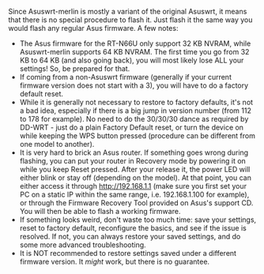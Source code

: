 Since Asuswrt-merlin is mostly a variant of the original Asuswrt, it means that there is no special procedure to flash it.  Just flash it the same way you would flash any regular Asus firmware.  A few notes:

* The Asus firmware for the RT-N66U only support 32 KB NVRAM, while Asuswrt-merlin supports 64 KB NVRAM.  The first time you go from 32 KB to 64 KB (and also going back), you will most likely lose ALL your settings!  So, be prepared for that.
* If coming from a non-Asuswrt firmware (generally if your current firmware version does not start with a 3), you will have to do a factory default reset.
* While it is generally not necessary to restore to factory defaults, it's not a bad idea, especially if there is a big jump in version number (from 112 to 178 for example).  No need to do the 30/30/30 dance as required by DD-WRT - just do a plain Factory Default reset, or turn the device on while keeping the WPS button pressed (procedure can be different from one model to another).
* It is very hard to brick an Asus router.  If something goes wrong during flashing, you can put your router in Recovery mode by powering it on while you keep Reset pressed.  After your release it, the power LED will either blink or stay off (depending on the model).  At that point, you can either access it through http://192.168.1.1 (make sure you first set your PC on a static IP within the same range, i.e. 192.168.1.100 for example), or through the Firmware Recovery Tool provided on Asus's support CD.  You will then be able to flash a working firmware.
* If something looks weird, don't waste too much time: save your settings, reset to factory default, reconfigure the basics, and see if the issue is resolved.  If not, you can always restore your saved settings, and do some more advanced troubleshooting.
* It is NOT recommended to restore settings saved under a different firmware version.  It _might_ work, but there is no guarantee.
